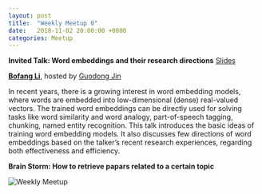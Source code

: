```yaml
---
layout: post
title:  "Weekly Meetup 0"
date:   2018-11-02 20:00:00 +0800
categories: Meetup
---
```

**Invited Talk: Word embeddings and their research directions** [Slides](http://iir.ruc.edu.cn/~meetup/meetup_2018_11_03.pptx)

**[Bofang Li](http://bofang.stat-nba.com)**, hosted by [Guodong Jin](http://iir.ruc.edu.cn/~guodong/)

In recent years, there is a growing interest in word embedding models, where words are embedded into low-dimensional (dense) real-valued vectors. The trained word embeddings can be directly used for solving tasks like word similarity and word analogy, part-of-speech tagging, chunking, named entity recognition.
This talk introduces the basic ideas of training word embedding models. It also discusses few directions of word embeddings based on the talker’s recent research experiences, regarding both effectiveness and efficiency. 

**Brain Storm: How to retrieve papars related to a certain topic**

![Weekly Meetup](/meetup/images/poster-2018-11-03.jpg)
